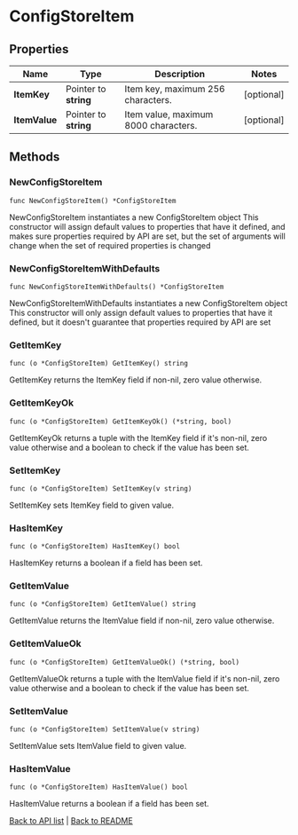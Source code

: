 # ConfigStoreItem

## Properties

Name | Type | Description | Notes
------------ | ------------- | ------------- | -------------
**ItemKey** | Pointer to **string** | Item key, maximum 256 characters. | [optional] 
**ItemValue** | Pointer to **string** | Item value, maximum 8000 characters. | [optional] 

## Methods

### NewConfigStoreItem

`func NewConfigStoreItem() *ConfigStoreItem`

NewConfigStoreItem instantiates a new ConfigStoreItem object
This constructor will assign default values to properties that have it defined,
and makes sure properties required by API are set, but the set of arguments
will change when the set of required properties is changed

### NewConfigStoreItemWithDefaults

`func NewConfigStoreItemWithDefaults() *ConfigStoreItem`

NewConfigStoreItemWithDefaults instantiates a new ConfigStoreItem object
This constructor will only assign default values to properties that have it defined,
but it doesn't guarantee that properties required by API are set

### GetItemKey

`func (o *ConfigStoreItem) GetItemKey() string`

GetItemKey returns the ItemKey field if non-nil, zero value otherwise.

### GetItemKeyOk

`func (o *ConfigStoreItem) GetItemKeyOk() (*string, bool)`

GetItemKeyOk returns a tuple with the ItemKey field if it's non-nil, zero value otherwise
and a boolean to check if the value has been set.

### SetItemKey

`func (o *ConfigStoreItem) SetItemKey(v string)`

SetItemKey sets ItemKey field to given value.

### HasItemKey

`func (o *ConfigStoreItem) HasItemKey() bool`

HasItemKey returns a boolean if a field has been set.

### GetItemValue

`func (o *ConfigStoreItem) GetItemValue() string`

GetItemValue returns the ItemValue field if non-nil, zero value otherwise.

### GetItemValueOk

`func (o *ConfigStoreItem) GetItemValueOk() (*string, bool)`

GetItemValueOk returns a tuple with the ItemValue field if it's non-nil, zero value otherwise
and a boolean to check if the value has been set.

### SetItemValue

`func (o *ConfigStoreItem) SetItemValue(v string)`

SetItemValue sets ItemValue field to given value.

### HasItemValue

`func (o *ConfigStoreItem) HasItemValue() bool`

HasItemValue returns a boolean if a field has been set.


[Back to API list](../README.md#documentation-for-api-endpoints) | [Back to README](../README.md)
